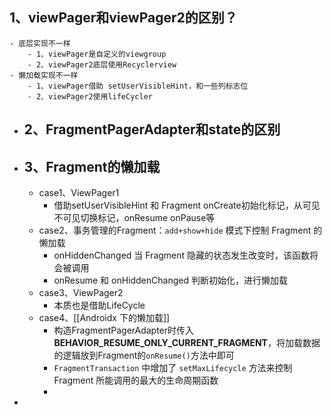 ## 1、viewPager和viewPager2的区别？
	- 底层实现不一样
		- 1、viewPager是自定义的viewgroup
		- 2、viewPager2底层使用Recyclerview
	- 懒加载实现不一样
		- 1、viewPager借助 setUserVisibleHint，和一些列标志位
		- 2、viewPager2使用lifeCycler
- ## 2、FragmentPagerAdapter和state的区别
- ## 3、Fragment的懒加载
	- case1、ViewPager1
		- 借助setUserVisibleHint 和 Fragment onCreate初始化标记，从可见不可见切换标记，onResume onPause等
	- case2、事务管理的Fragment：`add+show+hide` 模式下控制 Fragment 的懒加载
		- onHiddenChanged
		  当 Fragment 隐藏的状态发生改变时，该函数将会被调用
		- onResume 和 onHiddenChanged 判断初始化，进行懒加载
	- case3、ViewPager2
		- 本质也是借助LifeCycle
	- case4、[[Androidx 下的懒加载]]
		- 构造FragmentPagerAdapter时传入**BEHAVIOR_RESUME_ONLY_CURRENT_FRAGMENT**，将加载数据的逻辑放到Fragment的`onResume()`方法中即可
		- `FragmentTransaction` 中增加了 `setMaxLifecycle` 方法来控制 Fragment 所能调用的最大的生命周期函数
		-
-